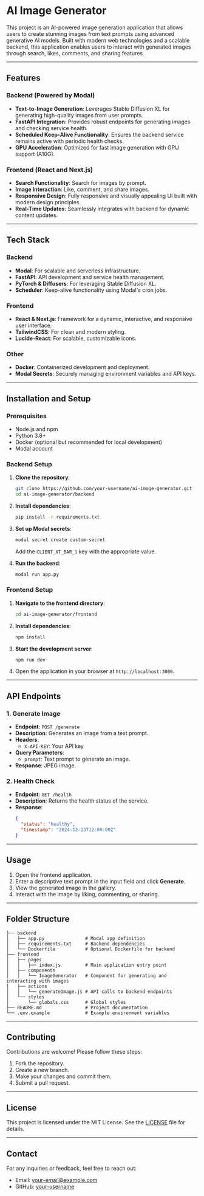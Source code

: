 # AI Image Generator

This project is an AI-powered image generation application that allows users to create stunning images from text prompts using advanced generative AI models. Built with modern web technologies and a scalable backend, this application enables users to interact with generated images through search, likes, comments, and sharing features.

---

## Features

### Backend (Powered by Modal)
- **Text-to-Image Generation**: Leverages Stable Diffusion XL for generating high-quality images from user prompts.
- **FastAPI Integration**: Provides robust endpoints for generating images and checking service health.
- **Scheduled Keep-Alive Functionality**: Ensures the backend service remains active with periodic health checks.
- **GPU Acceleration**: Optimized for fast image generation with GPU support (A10G).

### Frontend (React and Next.js)
- **Search Functionality**: Search for images by prompt.
- **Image Interaction**: Like, comment, and share images.
- **Responsive Design**: Fully responsive and visually appealing UI built with modern design principles.
- **Real-Time Updates**: Seamlessly integrates with backend for dynamic content updates.

---

## Tech Stack

### Backend
- **Modal**: For scalable and serverless infrastructure.
- **FastAPI**: API development and service health management.
- **PyTorch & Diffusers**: For leveraging Stable Diffusion XL.
- **Scheduler**: Keep-alive functionality using Modal's cron jobs.

### Frontend
- **React & Next.js**: Framework for a dynamic, interactive, and responsive user interface.
- **TailwindCSS**: For clean and modern styling.
- **Lucide-React**: For scalable, customizable icons.

### Other
- **Docker**: Containerized development and deployment.
- **Modal Secrets**: Securely managing environment variables and API keys.

---

## Installation and Setup

### Prerequisites
- Node.js and npm
- Python 3.8+
- Docker (optional but recommended for local development)
- Modal account

### Backend Setup

1. **Clone the repository**:
   ```bash
   git clone https://github.com/your-username/ai-image-generator.git
   cd ai-image-generator/backend
   ```

2. **Install dependencies**:
   ```bash
   pip install -r requirements.txt
   ```

3. **Set up Modal secrets**:
   ```bash
   modal secret create custom-secret
   ```
   Add the `CLIENT_XT_BAR_1` key with the appropriate value.

4. **Run the backend**:
   ```bash
   modal run app.py
   ```

### Frontend Setup

1. **Navigate to the frontend directory**:
   ```bash
   cd ai-image-generator/frontend
   ```

2. **Install dependencies**:
   ```bash
   npm install
   ```

3. **Start the development server**:
   ```bash
   npm run dev
   ```

4. Open the application in your browser at `http://localhost:3000`.

---

## API Endpoints

### 1. Generate Image
- **Endpoint**: `POST /generate`
- **Description**: Generates an image from a text prompt.
- **Headers**: 
  - `X-API-KEY`: Your API key
- **Query Parameters**:
  - `prompt`: Text prompt to generate an image.
- **Response**: JPEG image.

### 2. Health Check
- **Endpoint**: `GET /health`
- **Description**: Returns the health status of the service.
- **Response**:
  ```json
  {
    "status": "healthy",
    "timestamp": "2024-12-23T12:00:00Z"
  }
  ```

---

## Usage

1. Open the frontend application.
2. Enter a descriptive text prompt in the input field and click **Generate**.
3. View the generated image in the gallery.
4. Interact with the image by liking, commenting, or sharing.

---

## Folder Structure

```plaintext
├── backend
│   ├── app.py               # Modal app definition
│   ├── requirements.txt     # Backend dependencies
│   └── Dockerfile           # Optional Dockerfile for backend
├── frontend
│   ├── pages
│   │   ├── index.js         # Main application entry point
│   ├── components
│   │   └── ImageGenerator   # Component for generating and interacting with images
│   ├── actions
│   │   └── generateImage.js # API calls to backend endpoints
│   └── styles
│       └── globals.css      # Global styles
├── README.md                # Project documentation
└── .env.example             # Example environment variables
```

---

## Contributing

Contributions are welcome! Please follow these steps:
1. Fork the repository.
2. Create a new branch.
3. Make your changes and commit them.
4. Submit a pull request.

---

## License

This project is licensed under the MIT License. See the [LICENSE](LICENSE) file for details.

---

## Contact

For any inquiries or feedback, feel free to reach out:
- Email: your-email@example.com
- GitHub: [your-username](https://github.com/your-username)
